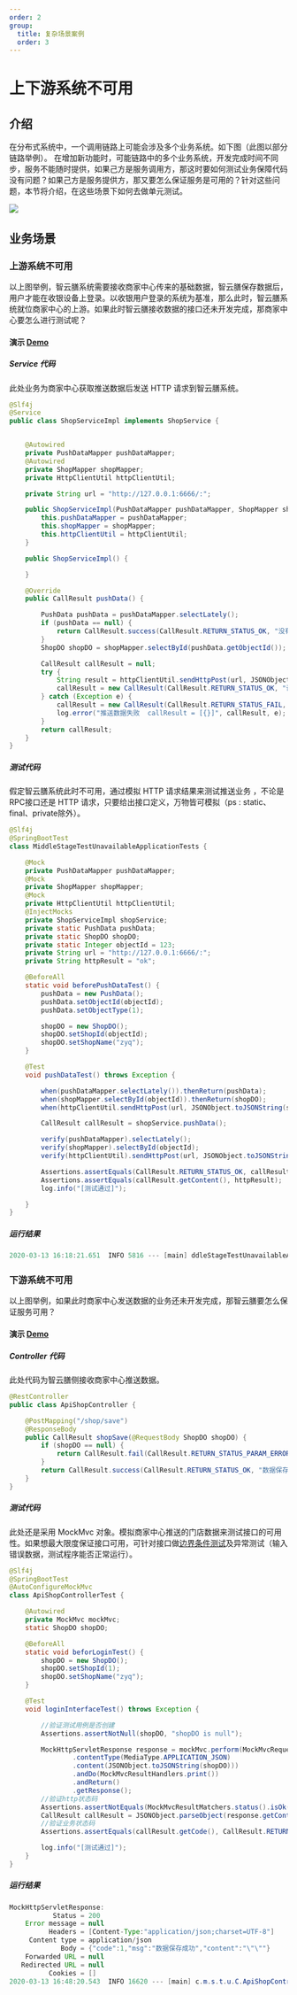 ```yaml
---
order: 2
group:
  title: 复杂场景案例
  order: 3
---
```


# 上下游系统不可用

## 介绍

在分布式系统中，一个调用链路上可能会涉及多个业务系统。如下图（此图以部分链路举例）。 在增加新功能时，可能链路中的多个业务系统，开发完成时间不同步，服务不能随时提供，如果己方是服务调用方，那这时要如何测试业务保障代码没有问题？如果己方是服务提供方，那又要怎么保证服务是可用的？针对这些问题，本节将介绍，在这些场景下如何去做单元测试。

![](../assets/BMPN流程图.png)



## 业务场景

### 上游系统不可用

以上图举例，智云膳系统需要接收商家中心传来的基础数据，智云膳保存数据后，用户才能在收银设备上登录。以收银用户登录的系统为基准，那么此时，智云膳系统就位商家中心的上游。如果此时智云膳接收数据的接口还未开发完成，那商家中心要怎么进行测试呢？

#### 演示 [Demo](https://github.com/xiyun-international/java-unit-docs/tree/master/source/middle-stage-test-unavailable)

##### Service 代码

此处业务为商家中心获取推送数据后发送 HTTP 请求到智云膳系统。

```java
@Slf4j
@Service
public class ShopServiceImpl implements ShopService {


    @Autowired
    private PushDataMapper pushDataMapper;
    @Autowired
    private ShopMapper shopMapper;
    private HttpClientUtil httpClientUtil;

    private String url = "http://127.0.0.1:6666/:";

    public ShopServiceImpl(PushDataMapper pushDataMapper, ShopMapper shopMapper, HttpClientUtil httpClientUtil) {
        this.pushDataMapper = pushDataMapper;
        this.shopMapper = shopMapper;
        this.httpClientUtil = httpClientUtil;
    }

    public ShopServiceImpl() {

    }

    @Override
    public CallResult pushData() {

        PushData pushData = pushDataMapper.selectLately();
        if (pushData == null) {
            return CallResult.success(CallResult.RETURN_STATUS_OK, "没有可以推送的数据", null);
        }
        ShopDO shopDO = shopMapper.selectById(pushData.getObjectId());

        CallResult callResult = null;
        try {
            String result = httpClientUtil.sendHttpPost(url, JSONObject.toJSONString(shopDO));
            callResult = new CallResult(CallResult.RETURN_STATUS_OK, "调用成功", result);
        } catch (Exception e) {
            callResult = new CallResult(CallResult.RETURN_STATUS_FAIL, "推送数据失败！");
            log.error("推送数据失败  callResult = [{}]", callResult, e);
        }
        return callResult;
    }
}
```



##### 测试代码

假定智云膳系统此时不可用，通过模拟 HTTP 请求结果来测试推送业务 ，不论是RPC接口还是 HTTP 请求，只要给出接口定义，万物皆可模拟（ps : static、final、private除外）。

```java
@Slf4j
@SpringBootTest
class MiddleStageTestUnavailableApplicationTests {

    @Mock
    private PushDataMapper pushDataMapper;
    @Mock
    private ShopMapper shopMapper;
    @Mock
    private HttpClientUtil httpClientUtil;
    @InjectMocks
    private ShopServiceImpl shopService;
    private static PushData pushData;
    private static ShopDO shopDO;
    private static Integer objectId = 123;
    private String url = "http://127.0.0.1:6666/:";
    private String httpResult = "ok";

    @BeforeAll
    static void beforePushDataTest() {
        pushData = new PushData();
        pushData.setObjectId(objectId);
        pushData.setObjectType(1);

        shopDO = new ShopDO();
        shopDO.setShopId(objectId);
        shopDO.setShopName("zyq");
    }

    @Test
    void pushDataTest() throws Exception {

        when(pushDataMapper.selectLately()).thenReturn(pushData);
        when(shopMapper.selectById(objectId)).thenReturn(shopDO);
        when(httpClientUtil.sendHttpPost(url, JSONObject.toJSONString(shopDO))).thenReturn(httpResult);

        CallResult callResult = shopService.pushData();

        verify(pushDataMapper).selectLately();
        verify(shopMapper).selectById(objectId);
        verify(httpClientUtil).sendHttpPost(url, JSONObject.toJSONString(shopDO));

        Assertions.assertEquals(CallResult.RETURN_STATUS_OK, callResult.getCode());
        Assertions.assertEquals(callResult.getContent(), httpResult);
        log.info("[测试通过]");

    }
}
```



##### 运行结果

```java
2020-03-13 16:18:21.651  INFO 5816 --- [main] ddleStageTestUnavailableApplicationTests : [测试通过]
```



### 下游系统不可用

以上图举例，如果此时商家中心发送数据的业务还未开发完成，那智云膳要怎么保证服务可用？

#### 演示 [Demo](https://github.com/xiyun-international/java-unit-docs/tree/master/source/middle-stage-test-unavailable)

##### Controller 代码

此处代码为智云膳侧接收商家中心推送数据。

```java
@RestController
public class ApiShopController {

    @PostMapping("/shop/save")
    @ResponseBody
    public CallResult shopSave(@RequestBody ShopDO shopDO) {
        if (shopDO == null) {
            return CallResult.fail(CallResult.RETURN_STATUS_PARAM_ERROR, "参数异常，请检查参数！");
        }
        return CallResult.success(CallResult.RETURN_STATUS_OK, "数据保存成功", JSONObject.toJSONString(""));
    }
}
```



##### 测试代码

此处还是采用 MockMvc 对象。模拟商家中心推送的门店数据来测试接口的可用性。如果想最大限度保证接口可用，可针对接口做[边界条件测试](https://baike.baidu.com/item/%E8%BE%B9%E7%95%8C%E6%9D%A1%E4%BB%B6%E6%B5%8B%E8%AF%95/1924335?fr=aladdin)及异常测试（输入错误数据，测试程序能否正常运行）。

```java
@Slf4j
@SpringBootTest
@AutoConfigureMockMvc
class ApiShopControllerTest {

    @Autowired
    private MockMvc mockMvc;
    static ShopDO shopDO;

    @BeforeAll
    static void beforLoginTest() {
        shopDO = new ShopDO();
        shopDO.setShopId(1);
        shopDO.setShopName("zyq");
    }

    @Test
    void loginInterfaceTest() throws Exception {

        //验证测试用例是否创建
        Assertions.assertNotNull(shopDO, "shopDO is null");

        MockHttpServletResponse response = mockMvc.perform(MockMvcRequestBuilders.post("/shop/save")
                .contentType(MediaType.APPLICATION_JSON)
                .content(JSONObject.toJSONString(shopDO)))
                .andDo(MockMvcResultHandlers.print())
                .andReturn()
                .getResponse();
        //验证http状态码
        Assertions.assertNotEquals(MockMvcResultMatchers.status().isOk(), response.getStatus());
        CallResult callResult = JSONObject.parseObject(response.getContentAsString(), CallResult.class);
        //验证业务状态码
        Assertions.assertEquals(callResult.getCode(), CallResult.RETURN_STATUS_OK);

        log.info("[测试通过]");
    }
}
```



##### 运行结果

```java
MockHttpServletResponse:
           Status = 200
    Error message = null
          Headers = [Content-Type:"application/json;charset=UTF-8"]
     Content type = application/json
             Body = {"code":1,"msg":"数据保存成功","content":"\"\""}
    Forwarded URL = null
   Redirected URL = null
          Cookies = []
2020-03-13 16:48:20.543  INFO 16620 --- [main] c.m.s.t.u.C.ApiShopControllerTest        : [测试通过]
```




